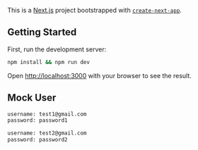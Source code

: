 This is a [Next.js](https://nextjs.org/) project bootstrapped with [`create-next-app`](https://github.com/vercel/next.js/tree/canary/packages/create-next-app).

## Getting Started

First, run the development server:

```bash
npm install && npm run dev
```

Open [http://localhost:3000](http://localhost:3000) with your browser to see the result.


## Mock User

```bash
username: test1@gmail.com
password: password1
```
```bash
username: test2@gmail.com
password: password2
```